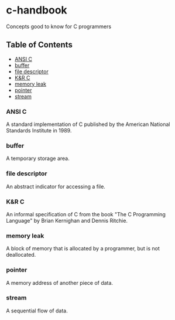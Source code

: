 # c-handbook

Concepts good to know for C programmers

## Table of Contents
- [ANSI C](#ansi-c)
- [buffer](#buffer)
- [file descriptor](#file-descriptor)
- [K&R C](#kr-c)
- [memory leak](#memory-leak)
- [pointer](#pointer)
- [stream](#stream)

### ANSI C
A standard implementation of C published by the American National Standards Institute in 1989.

### buffer
A temporary storage area.

### file descriptor
An abstract indicator for accessing a file.

### K&R C
An informal specification of C from the book "The C Programming Language" by Brian Kernighan and Dennis Ritchie.

### memory leak
A block of memory that is allocated by a programmer, but is not deallocated.

### pointer
A memory address of another piece of data.

### stream
A sequential flow of data.
